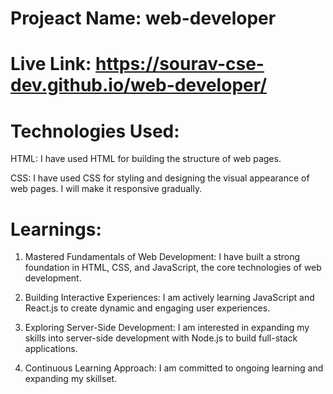 # Projeact Name: web-developer

# Live Link: https://sourav-cse-dev.github.io/web-developer/

# Technologies Used:

HTML: I have used HTML for building the structure of web pages.

CSS: I have used CSS for styling and designing the visual appearance of web pages. I will make it responsive gradually.

# Learnings:

1. Mastered Fundamentals of Web Development: I have built a strong foundation in HTML, CSS, and JavaScript, the core technologies of web development.

2. Building Interactive Experiences: I am actively learning JavaScript and React.js to create dynamic and engaging user experiences.

3. Exploring Server-Side Development: I am interested in expanding my skills into server-side development with Node.js to build full-stack applications.

4. Continuous Learning Approach: I am committed to ongoing learning and expanding my skillset.
